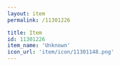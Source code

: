 ```yaml
---
layout: item
permalink: /11301226

title: Item
id: 11301226
item_name: 'Unknown'
icon_url: 'item/icon/11301148.png'
---
```

